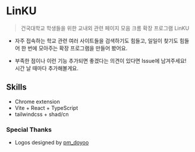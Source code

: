 # LinKU

> 건국대학교 학생들을 위한 교내외 관련 페이지 모음 크롬 확장 프로그램 LinKU

- 자주 접속하는 학교 관련 여러 사이트들을 검색하기도 힘들고, 일일이 찾기도 힘들어 한 번에 모아주는 확장 프로그램을 만들어 봤어요.

- 부족한 점이나 이런 기능 추가되면 좋겠다는 의견이 있다면 Issue에 남겨주세요!  
  시간 날 때마다 추가해볼게요.

## Skills

- Chrome extension
- Vite + React + TypeScript
- tailwindcss + shad/cn

### Special Thanks

- Logos designed by [pm_doyoo](https://www.instagram.com/pm_doyoo/)

